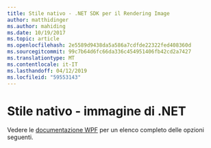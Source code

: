 ```yaml
---
title: Stile nativo - .NET SDK per il Rendering Image
author: matthidinger
ms.author: mahiding
ms.date: 10/19/2017
ms.topic: article
ms.openlocfilehash: 2e5589d9438da5a586a7cdfde22322fed408360d
ms.sourcegitcommit: 99c7b64d6fc66da336c454951406fb42cd2a7427
ms.translationtype: MT
ms.contentlocale: it-IT
ms.lasthandoff: 04/12/2019
ms.locfileid: "59553143"
---
```

# <a name="native-styling---net-image"></a>Stile nativo - immagine di .NET

Vedere le [documentazione WPF](../net-wpf/getting-started.md) per un elenco completo delle opzioni seguenti.